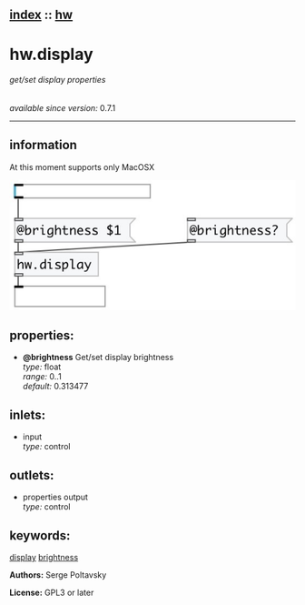 [index](index.html) :: [hw](category_hw.html)
---

# hw.display

###### get/set display properties

*available since version:* 0.7.1

---


## information
At this moment supports only MacOSX



[![example](../examples/img/hw.display.jpg)](../examples/pd/hw.display.pd)







## properties:

* **@brightness** 
Get/set display brightness<br>
_type:_ float<br>
_range:_ 0..1<br>
_default:_ 0.313477<br>



## inlets:

* input<br>
_type:_ control



## outlets:

* properties output<br>
_type:_ control



## keywords:

[display](keywords/display.html)
[brightness](keywords/brightness.html)






**Authors:** Serge Poltavsky




**License:** GPL3 or later





